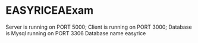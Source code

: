 ﻿# EASYRICEAExam
Server is running on PORT 5000;
Client is running on PORT 3000;
Database is Mysql running on PORT 3306 Database name easyrice
